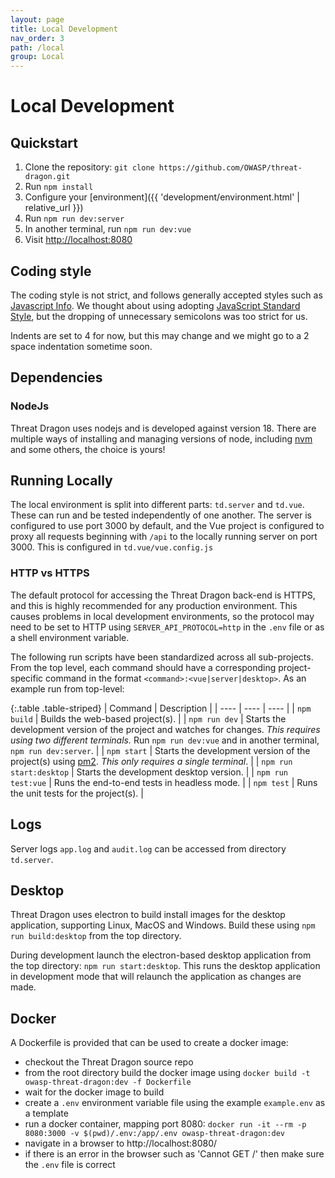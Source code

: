 ```yaml
---
layout: page
title: Local Development
nav_order: 3
path: /local
group: Local
---
```


# Local Development

## Quickstart
1. Clone the repository: `git clone https://github.com/OWASP/threat-dragon.git`
2. Run `npm install`
3. Configure your [environment]({{ 'development/environment.html' | relative_url }})
4. Run `npm run dev:server`
5. In another terminal, run `npm run dev:vue`
6. Visit [http://localhost:8080](http://localhost:8080/)

## Coding style
The coding style is not strict, and follows generally accepted styles such as
[Javascript Info](https://javascript.info/coding-style).
We thought about using adopting [JavaScript Standard Style](https://github.com/standard/standard),
but the dropping of unnecessary semicolons was too strict for us.

Indents are set to 4 for now, but this may change and we might go to a 2 space indentation sometime soon.

## Dependencies

### NodeJs
Threat Dragon uses nodejs and is developed against version 18.
There are multiple ways of installing and managing versions of node,
including [nvm](https://github.com/nvm-sh/nvm) and some others, the choice is yours!

## Running Locally
The local environment is split into different parts: `td.server` and `td.vue`.
These can run and be tested independently of one another.
The server is configured to use port 3000 by default, and the Vue project is configured to proxy all requests beginning with `/api`
to the locally running server on port 3000.  This is configured in `td.vue/vue.config.js`

### HTTP vs HTTPS
The default protocol for accessing the Threat Dragon back-end is HTTPS, and this is highly recommended for any production environment.
This causes problems in local development environments,
so the protocol may need to be set to HTTP using `SERVER_API_PROTOCOL=http` in the `.env` file
or as a shell environment variable.

The following run scripts have been standardized across all sub-projects.
From the top level, each command should have a corresponding project-specific command
in the format `<command>:<vue|server|desktop>`. As an example run from top-level:

{:.table .table-striped}
| Command | Description |
| ---- | ---- | ---- |
| `npm build` | Builds the web-based project(s). |
| `npm run dev` | Starts the development version of the project and watches for changes. *This requires using two different terminals.* Run `npm run dev:vue` and in another terminal, `npm run dev:server`. |
| `npm start` | Starts the development version of the project(s) using [pm2](https://github.com/Unitech/pm2). *This only requires a single terminal*. |
| `npm run start:desktop` | Starts the development desktop version. |
| `npm run test:vue` | Runs the end-to-end tests in headless mode. |
| `npm test` | Runs the unit tests for the project(s). |

## Logs
Server logs `app.log` and  `audit.log` can be accessed from directory `td.server`.

## Desktop
Threat Dragon uses electron to build install images for the desktop application, supporting Linux, MacOS and Windows.
Build these using `npm run build:desktop` from the top directory.

During development launch the electron-based desktop application from the top directory: `npm run start:desktop`.
This runs the desktop application in development mode that will relaunch the application as changes are made.

## Docker
A Dockerfile is provided that can be used to create a docker image:
* checkout the Threat Dragon source repo
* from the root directory build the docker image using `docker build -t owasp-threat-dragon:dev -f Dockerfile`
* wait for the docker image to build
* create a `.env` environment variable file using the example `example.env` as a template
* run a docker container, mapping port 8080:
`docker run -it --rm -p 8080:3000 -v $(pwd)/.env:/app/.env owasp-threat-dragon:dev`
* navigate in a browser to http://localhost:8080/
* if there is an error in the browser such as 'Cannot GET /' then make sure the `.env` file is correct
